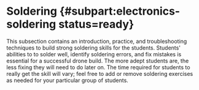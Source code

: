 # Soldering {#subpart:electronics-soldering status=ready}

This subsection contains an introduction, practice, and troubleshooting techniques to build strong soldering skills for the students. Students' abilities to to solder well, identify soldering errors, and fix mistakes is essential for a successful drone build. The more adept students are, the less fixing they will need to do later on. The time required for students to really get the skill will vary; feel free to add or remove soldering exercises as needed for your particular group of students.
